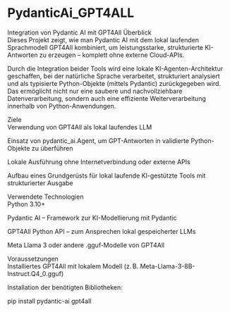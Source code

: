 # PydanticAi_GPT4ALL
Integration von Pydantic AI mit GPT4All
Überblick  
Dieses Projekt zeigt, wie man Pydantic AI mit dem lokal laufenden Sprachmodell GPT4All kombiniert, um leistungsstarke, strukturierte KI-Antworten zu erzeugen – komplett ohne externe Cloud-APIs.

Durch die Integration beider Tools wird eine lokale KI-Agenten-Architektur geschaffen, bei der natürliche Sprache verarbeitet, strukturiert analysiert und als typisierte Python-Objekte (mittels Pydantic) zurückgegeben wird. Das ermöglicht nicht nur eine saubere und nachvollziehbare Datenverarbeitung, sondern auch eine effiziente Weiterverarbeitung innerhalb von Python-Anwendungen.

Ziele  
Verwendung von GPT4All als lokal laufendes LLM

Einsatz von pydantic_ai.Agent, um GPT-Antworten in validierte Python-Objekte zu überführen

Lokale Ausführung ohne Internetverbindung oder externe APIs

Aufbau eines Grundgerüsts für lokal laufende KI-gestützte Tools mit strukturierter Ausgabe

Verwendete Technologien  
Python 3.10+

Pydantic AI – Framework zur KI-Modellierung mit Pydantic

GPT4All Python API – zum Ansprechen lokal gespeicherter LLMs

Meta Llama 3 oder andere .gguf-Modelle von GPT4All

Voraussetzungen  
Installiertes GPT4All mit lokalem Modell (z. B. Meta-Llama-3-8B-Instruct.Q4_0.gguf)

Installation der benötigten Bibliotheken:

pip install pydantic-ai gpt4all
